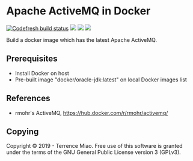 Apache ActiveMQ in Docker
=========================
[![Codefresh build status]( https://g.codefresh.io/api/badges/pipeline/terrencemiao/TerrenceMiao%2Fdocker%2Factivemq?type=cf-2)]( https://g.codefresh.io/public/accounts/terrencemiao/pipelines/TerrenceMiao/docker/activemq) [![](https://images.microbadger.com/badges/image/jtech/activemq.svg)](https://microbadger.com/images/jtech/activemq "Get your own image badge on microbadger.com") [![](https://images.microbadger.com/badges/version/jtech/activemq.svg)](https://microbadger.com/images/jtech/activemq "Get your own version badge on microbadger.com") [![](https://img.shields.io/docker/pulls/jtech/activemq.svg)](https://hub.docker.com/r/jtech/activemq "Get your own docker pull badge on shields.io")

Build a docker image which has the latest Apache ActiveMQ.

Prerequisites
-------------
- Install Docker on host
- Pre-built image "docker/oracle-jdk:latest" on local Docker images list

References
----------
- rmohr's ActiveMQ, https://hub.docker.com/r/rmohr/activemq/

Copying
-------
Copyright © 2019 - Terrence Miao. Free use of this software is granted under the terms of the GNU General Public License version 3 (GPLv3).